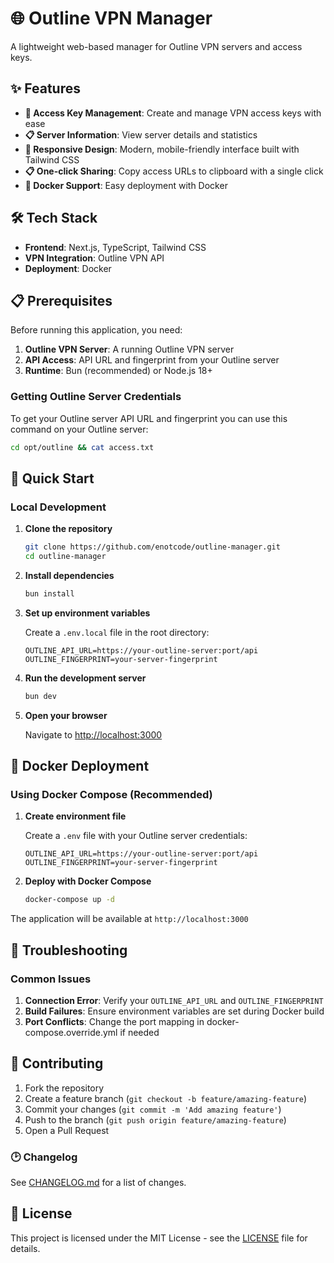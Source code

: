 # 🌐 Outline VPN Manager

A lightweight web-based manager for Outline VPN servers and access keys.

## ✨ Features

- **🔑 Access Key Management**: Create and manage VPN access keys with ease
- **📋 Server Information**: View server details and statistics
- **📱 Responsive Design**: Modern, mobile-friendly interface built with Tailwind CSS
- **📋 One-click Sharing**: Copy access URLs to clipboard with a single click
- **🐳 Docker Support**: Easy deployment with Docker

## 🛠️ Tech Stack

- **Frontend**: Next.js, TypeScript, Tailwind CSS
- **VPN Integration**: Outline VPN API
- **Deployment**: Docker

## 📋 Prerequisites

Before running this application, you need:

1. **Outline VPN Server**: A running Outline VPN server
2. **API Access**: API URL and fingerprint from your Outline server
3. **Runtime**: Bun (recommended) or Node.js 18+

### Getting Outline Server Credentials

To get your Outline server API URL and fingerprint you can use this command on your Outline server:

```bash
cd opt/outline && cat access.txt
```

## 🚀 Quick Start

### Local Development

1. **Clone the repository**

   ```bash
   git clone https://github.com/enotcode/outline-manager.git
   cd outline-manager
   ```

2. **Install dependencies**

   ```bash
   bun install
   ```

3. **Set up environment variables**

   Create a `.env.local` file in the root directory:

   ```env
   OUTLINE_API_URL=https://your-outline-server:port/api
   OUTLINE_FINGERPRINT=your-server-fingerprint
   ```

4. **Run the development server**

   ```bash
   bun dev
   ```

5. **Open your browser**

   Navigate to [http://localhost:3000](http://localhost:3000)

## 🐳 Docker Deployment

### Using Docker Compose (Recommended)

1. **Create environment file**

   Create a `.env` file with your Outline server credentials:

   ```env
   OUTLINE_API_URL=https://your-outline-server:port/api
   OUTLINE_FINGERPRINT=your-server-fingerprint
   ```

2. **Deploy with Docker Compose**
   ```bash
   docker-compose up -d
   ```

The application will be available at `http://localhost:3000`

## 🐛 Troubleshooting

### Common Issues

1. **Connection Error**: Verify your `OUTLINE_API_URL` and `OUTLINE_FINGERPRINT`
2. **Build Failures**: Ensure environment variables are set during Docker build
3. **Port Conflicts**: Change the port mapping in docker-compose.override.yml if needed

## 🤝 Contributing

1. Fork the repository
2. Create a feature branch (`git checkout -b feature/amazing-feature`)
3. Commit your changes (`git commit -m 'Add amazing feature'`)
4. Push to the branch (`git push origin feature/amazing-feature`)
5. Open a Pull Request

### 🕑 Changelog

See [CHANGELOG.md](CHANGELOG.md) for a list of changes.

## 📄 License

This project is licensed under the MIT License - see the [LICENSE](LICENSE) file for details.
